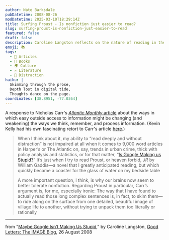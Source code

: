 ```yaml
---
author: Nate Barksdale
pubDatetime: 2008-08-26
modDatetime: 2025-03-10T18:29:14Z
title: Surfing Proust - Is nonfiction just easier to read?
slug: surfing-proust-is-nonfiction-just-easier-to-read
featured: false
draft: false
description: Caroline Langston reflects on the nature of reading in the digital age and shares her insights on the changing landscape of how we engage with literature.
emoji: 📚
tags:
  - 📖 Articles
  - 📖 Books
  - 🌍 Culture
  - ✍️ Literature
  - 📱 Distraction
haiku: |
  Skimming through the prose,  
  Depth lost in digital tide,  
  Thoughts dance on the page.
coordinates: [38.8951, -77.0364]
---
```


A response to Nicholas Carr's [_Atlantic Monthly_ article](http://www.theatlantic.com/doc/200807/google) about the ways in which easy outside access to information might be changing (and weakening) the ways we think, remember, and process information. (Kevin Kelly had his own fascinating retort to Carr's article [here](http://www.theatlantic.com/doc/200807/google).)

> When I think about it, my ability to “read deeply and without distraction” is not impaired at all when it comes to 9,000 word articles in Harper’s or The Atlantic on, say, trends in urban crime, thick with policy analysis and statistics, or for that matter, “[Is Google Making us Stupid?](http://www.theatlantic.com/doc/200807/google)” It’s just when I try to read Proust, or heaven forbid, _JR_ by William Gaddis—a novel that I greatly anticipated reading, but which quickly became a coaster for the glass of water on my bedside table
>
> A more important question, I think, is why our brains now seem to better tolerate nonfiction. Regarding Proust in particular, Carr’s argument is, for me, especially ironic: The way that I have found to actually read those long complex sentences is, in fact, to skim them—to ride along on the surface from one detailed, beautiful image of village life to another, without trying to unpack them too literally or rationally

---

from "[Maybe Google Isn’t Making Us Stupid](http://imagejournal.org/page/blog/maybe-google-isnt-making-us-stupid)," by Caroline Langston, [Good Letters: The IMAGE Blog](http://imagejournal.org/page/blog/maybe-google-isnt-making-us-stupid), 26 August 2008
